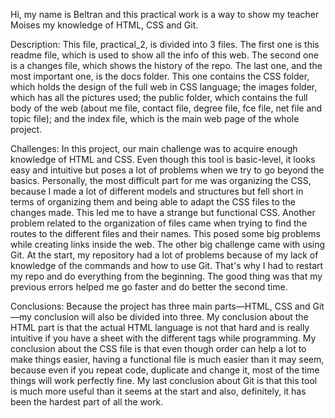 Hi, my name is Beltran and this practical work is a way to show my teacher Moises my knowledge of HTML, CSS and Git.

Description:
This file, practical_2, is divided into 3 files. The first one is this readme file, which is used to show all the info of this web. The second one is a changes file, which shows the history of the repo. The last one, and the most important one, is the docs folder. This one contains the CSS folder, which holds the design of the full web in CSS language; the images folder, which has all the pictures used; the public folder, which contains the full body of the web (about me file, contact file, degree file, fce file, net file and topic file); and the index file, which is the main web page of the whole project.

Challenges:
In this project, our main challenge was to acquire enough knowledge of HTML and CSS. Even though this tool is basic-level, it looks easy and intuitive but poses a lot of problems when we try to go beyond the basics. Personally, the most difficult part for me was organizing the CSS, because I made a lot of different models and structures but fell short in terms of organizing them and being able to adapt the CSS files to the changes made. This led me to have a strange but functional CSS.
Another problem related to the organization of files came when trying to find the routes to the different files and their names. This posed some big problems while creating links inside the web.
The other big challenge came with using Git. At the start, my repository had a lot of problems because of my lack of knowledge of the commands and how to use Git. That's why I had to restart my repo and do everything from the beginning. The good thing was that my previous errors helped me go faster and do better the second time.

Conclusions:
Because the project has three main parts—HTML, CSS and Git—my conclusion will also be divided into three.
My conclusion about the HTML part is that the actual HTML language is not that hard and is really intuitive if you have a sheet with the different tags while programming.
My conclusion about the CSS file is that even though order can help a lot to make things easier, having a functional file is much easier than it may seem, because even if you repeat code, duplicate and change it, most of the time things will work perfectly fine.
My last conclusion about Git is that this tool is much more useful than it seems at the start and also, definitely, it has been the hardest part of all the work.

